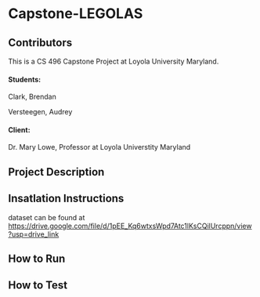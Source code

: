 # Capstone-LEGOLAS

## Contributors
This is a CS 496 Capstone Project at Loyola University Maryland.
#### Students:
Clark, Brendan

Versteegen, Audrey

#### Client:
Dr. Mary Lowe, Professor at Loyola Universtity Maryland 

## Project Description
## Insatlation Instructions
dataset can be found at https://drive.google.com/file/d/1pEE_Kq6wtxsWpd7Atc1lKsCQilUrcppn/view?usp=drive_link
## How to Run
## How to Test
